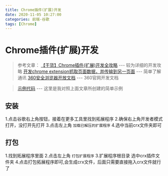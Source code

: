 ```yaml
---
title: Chrome插件(扩展)开发
date: 2020-11-05 10:27:00
categories: 前端-谷歌
tags: [Chrome]
---
```

# Chrome插件(扩展)开发

>参考文章：
> [【干货】Chrome插件(扩展)开发全攻略](https://www.cnblogs.com/liuxianan/p/chrome-plugin-develop.html) --- 较为详细的开发攻略
> [开发chrome extension抓取页面数据，并传输到另一页面](https://blog.csdn.net/m0_37729058/article/details/79485302)  --- 简单了解通讯
> [360安全浏览器开放文档](http://open.se.360.cn/open/extension_dev/getstarted.html) --- 360官网开发文档

> [示例代码](https://github.com/1140691970/public-files/tree/master/Web/project/crx%E6%8F%92%E4%BB%B6 '示例代码') --- 这里是我对照上面文章所创建的简单示例

## 安装
1.点击谷歌右上角按钮，接着在更多工具里找到拓展程序
2.确保右上角开发者模式打开，没打开先打开
3.点击左上角 `加载已解压的扩展程序`
4.选中当前crx文件夹即可
    
## 打包
1.找到拓展程序里面
2.点击左上角 `打包扩展程序`
3.扩展程序根目录 选中crx插件文件夹
4.点击打包拓展程序即可,会生成crx文件，后面只需要直接拖入crx文件就行了
